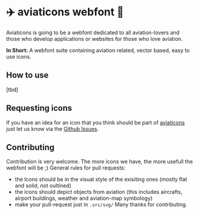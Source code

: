 # :airplane: aviaticons webfont :helicopter:

Aviaticons is going to be a webfont dedicated to all aviation-lovers and those who develop applications or websites for those who love aviation.

**In Short:** A webfont suite containing aviation related, vector based, easy to use icons. 

## How to use
[tbd]

## Requesting icons
If you have an idea for an icon that you think should be part of [aviaticons](https://github.com/julkuh/aviaticons) just let us know via the [Github Issues](https://github.com/julkuh/aviaticons/issues).

## Contributing
Contribution is very welcome. The more icons we have, the more usefull the webfont will be ;)
General rules for pull requests:
* the Icons should be in the visual style of the exisiting ones (mostly flat and solid, not oultined)
* the icons should depict objects from aviation (this includes aircrafts, airport buildings, weather and aviation-map symbology)
* make your pull-request just in `.src/svg/`
Many thanks for contributing.
